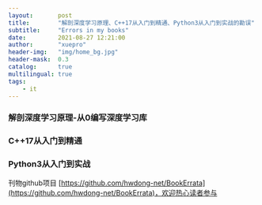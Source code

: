 ```yaml
---
layout:       post
title:        "解剖深度学习原理、C++17从入门到精通、Python3从入门到实战的勘误"
subtitle:     "Errors in my books"
date:         2021-08-27 12:21:00
author:       "xuepro"
header-img:   "img/home_bg.jpg"
header-mask:  0.3
catalog:      true
multilingual: true
tags:
    - it
---
```


### 解剖深度学习原理-从0编写深度学习库

### C++17从入门到精通

### Python3从入门到实战

刊物github项目 [https://github.com/hwdong-net/BookErrata](https://github.com/hwdong-net/BookErrata)，欢迎热心读者参与



